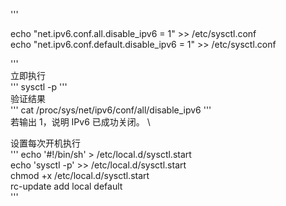 '''

echo "net.ipv6.conf.all.disable_ipv6 = 1" >> /etc/sysctl.conf
\
echo "net.ipv6.conf.default.disable_ipv6 = 1" >> /etc/sysctl.conf

'''
\
立即执行
\
'''
sysctl -p
'''
\
验证结果
\
'''
cat /proc/sys/net/ipv6/conf/all/disable_ipv6
'''
\
若输出 1，说明 IPv6 已成功关闭。
\

设置每次开机执行
\
'''
echo '#!/bin/sh' > /etc/local.d/sysctl.start
\
echo 'sysctl -p' >> /etc/local.d/sysctl.start
\
chmod +x /etc/local.d/sysctl.start
\
rc-update add local default
\
'''
